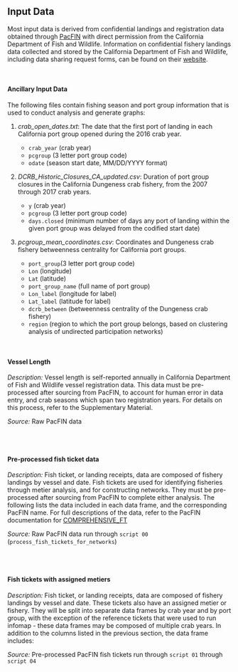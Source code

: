 ## Input Data

Most input data is derived from confidential landings and registration data obtained through [PacFIN](http://pacfin.psmfc.org/) with direct permission from the California Department of Fish and Wildlife. Information on confidential fishery landings data collected and stored by the California Department of Fish and Wildlife, including data sharing request forms, can be found on their [website](https://wildlife.ca.gov/Conservation/Marine/MFSU#48329363-overview--background).

<br>

#### Ancillary Input Data

The following files contain fishing season and port group information that is used to conduct analysis and generate graphs:

1. *crab_open_dates.txt*: The date that the first port of landing in each California port group opened during the 2016 crab year.
	* `crab_year` (crab year)
	* `pcgroup` (3 letter port group code)
	* `odate` (season start date, MM/DD/YYYY format)

2. *DCRB_Historic_Closures_CA_updated.csv*: Duration of port group closures in the California Dungeness crab fishery, from the 2007 through 2017 crab years. 
	* `y` (crab year)
	* `pcgroup` (3 letter port group code)
	* `days.closed` (minimum number of days any port of landing within the given port group was delayed from the codified start date)

3. *pcgroup_mean_coordinates.csv*: Coordinates and Dungeness crab fishery betweenness centrality for California port groups. 
	* `port_group`(3 letter port group code)
	* `Lon` (longitude)
	* `Lat` (latitude)
	* `port_group_name` (full name of port group)
	* `Lon_label` (longitude for label)
	* `Lat_label` (latitude for label)
	* `dcrb_between` (betweenness centrality of the Dungeness crab fishery)
	* `region` (region to which the port group belongs, based on clustering analysis of undirected participation networks)

<br>

#### Vessel Length

*Description:* Vessel length is self-reported annually in California Department of Fish and Wildlife vessel registration data. This data must be pre-processed after sourcing from PacFIN, to account for human error in data entry, and crab seasons which span two registration years. For details on this process, refer to the Supplementary Material.

*Source:* Raw PacFIN data

<br>
<br>


#### Pre-processed fish ticket data

*Description:* Fish ticket, or landing receipts, data are composed of fishery landings by vessel and date. Fish tickets are used for identifying fisheries through metier analysis, and for constructing networks. They must be pre-processed after sourcing from PacFIN to complete either analysis. The following lists the data included in each data frame, and the corresponding PacFIN name. For full descriptions of the data, refer to the PacFIN documentation for [COMPREHENSIVE_FT](http://pacfin.psmfc.org/wp-content/uploads/2016/06/PacFIN_Comprehensive_Fish_Tickets.pdf)

*Source:* Raw PacFIN data run through `script 00` (`process_fish_tickets_for_networks`)

<br>
<br>

#### Fish tickets with assigned metiers

*Description:* Fish ticket, or landing receipts, data are composed of fishery landings by vessel and date. These tickets also have an assigned metier or fishery. They will be split into separate data frames by crab year and by port group, with the exception of the reference tickets that were used to run infomap - these data frames may be composed of multiple crab years. In addition to the columns listed in the previous section, the data frame includes:

*Source:* Pre-processed PacFIN fish tickets run through `script 01` through `script 04`

<br>
<br>










